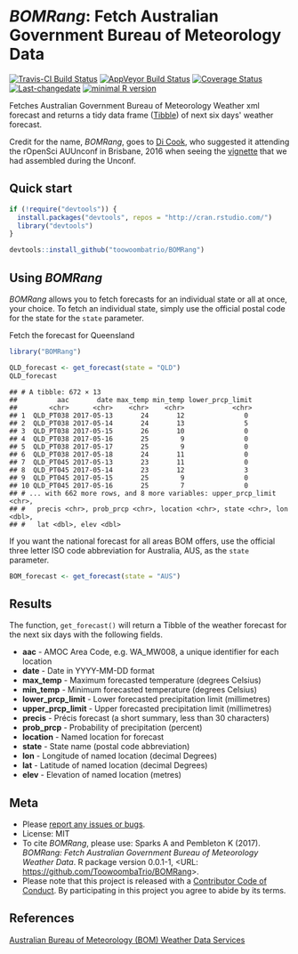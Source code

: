 
<!-- README.md is generated from README.Rmd. Please edit that file -->
*BOMRang*: Fetch Australian Government Bureau of Meteorology Data
=================================================================

[![Travis-CI Build Status](https://travis-ci.org/ToowoombaTrio/BOMRang.svg?branch=master)](https://travis-ci.org/ToowoombaTrio/BOMRang) [![AppVeyor Build Status](https://ci.appveyor.com/api/projects/status/github/ToowoombaTrio/BOMRang?branch=master&svg=true)](https://ci.appveyor.com/project/ToowoombaTrio/BOMRang) [![Coverage Status](https://img.shields.io/codecov/c/github/ToowoombaTrio/BOMRang/master.svg)](https://codecov.io/github/ToowoombaTrio/BOMRang?branch=master) [![Last-changedate](https://img.shields.io/badge/last%20change-2017--05--12-brightgreen.svg)](https://github.com/toowoombatrio/BOMRang/commits/master) [![minimal R version](https://img.shields.io/badge/R%3E%3D-3.4.0-brightgreen.svg)](https://cran.r-project.org/)

Fetches Australian Government Bureau of Meteorology Weather xml forecast and returns a tidy data frame ([Tibble](http://tibble.tidyverse.org)) of next six days' weather forecast.

Credit for the name, *BOMRang*, goes to [Di Cook](http://dicook.github.io), who suggested it attending the rOpenSci AUUnconf in Brisbane, 2016 when seeing the [vignette](https://github.com/saundersk1/auunconf16/blob/master/Vignette_BoM.pdf) that we had assembled during the Unconf.

Quick start
-----------

``` r
if (!require("devtools")) {
  install.packages("devtools", repos = "http://cran.rstudio.com/") 
  library("devtools")
}

devtools::install_github("toowoombatrio/BOMRang")
```

Using *BOMRang*
---------------

*BOMRang* allows you to fetch forecasts for an individual state or all at once, your choice. To fetch an individual state, simply use the official postal code for the state for the `state` parameter.

Fetch the forecast for Queensland

``` r
library("BOMRang")

QLD_forecast <- get_forecast(state = "QLD")
QLD_forecast
```

    ## # A tibble: 672 × 13
    ##          aac       date max_temp min_temp lower_prcp_limit
    ##        <chr>      <chr>    <chr>    <chr>            <chr>
    ## 1  QLD_PT038 2017-05-13       24       12               0 
    ## 2  QLD_PT038 2017-05-14       24       13               5 
    ## 3  QLD_PT038 2017-05-15       26       10               0 
    ## 4  QLD_PT038 2017-05-16       25        9               0 
    ## 5  QLD_PT038 2017-05-17       25        9               0 
    ## 6  QLD_PT038 2017-05-18       24       11               0 
    ## 7  QLD_PT045 2017-05-13       23       11               0 
    ## 8  QLD_PT045 2017-05-14       23       12               3 
    ## 9  QLD_PT045 2017-05-15       25        9               0 
    ## 10 QLD_PT045 2017-05-16       25        7               0 
    ## # ... with 662 more rows, and 8 more variables: upper_prcp_limit <chr>,
    ## #   precis <chr>, prob_prcp <chr>, location <chr>, state <chr>, lon <dbl>,
    ## #   lat <dbl>, elev <dbl>

If you want the national forecast for all areas BOM offers, use the official three letter ISO code abbreviation for Australia, AUS, as the `state` parameter.

``` r
BOM_forecast <- get_forecast(state = "AUS")
```

Results
-------

The function, `get_forecast()` will return a Tibble of the weather forecast for the next six days with the following fields.

-   **aac** - AMOC Area Code, e.g. WA\_MW008, a unique identifier for each location
-   **date** - Date in YYYY-MM-DD format
-   **max\_temp** - Maximum forecasted temperature (degrees Celsius)
-   **min\_temp** - Minimum forecasted temperature (degrees Celsius)
-   **lower\_prcp\_limit** - Lower forecasted precipitation limit (millimetres)
-   **upper\_prcp\_limit** - Upper forecasted precipitation limit (millimetres)
-   **precis** - Précis forecast (a short summary, less than 30 characters)
-   **prob\_prcp** - Probability of precipitation (percent)
-   **location** - Named location for forecast
-   **state** - State name (postal code abbreviation)
-   **lon** - Longitude of named location (decimal Degrees)
-   **lat** - Latitude of named location (decimal Degrees)
-   **elev** - Elevation of named location (metres)

Meta
----

-   Please [report any issues or bugs](https://github.com/ToowoombaTrio/BOMRang/issues).
-   License: MIT
-   To cite *BOMRang*, please use:
    Sparks A and Pembleton K (2017). *BOMRang: Fetch Australian Government Bureau of Meteorology Weather Data*. R package version 0.0.1-1, &lt;URL: <https://github.com/ToowoombaTrio/BOMRang>&gt;.
-   Please note that this project is released with a [Contributor Code of Conduct](CONDUCT.md). By participating in this project you agree to abide by its terms.

References
----------

[Australian Bureau of Meteorology (BOM) Weather Data Services](http://www.bom.gov.au/catalogue/data-feeds.shtml)
